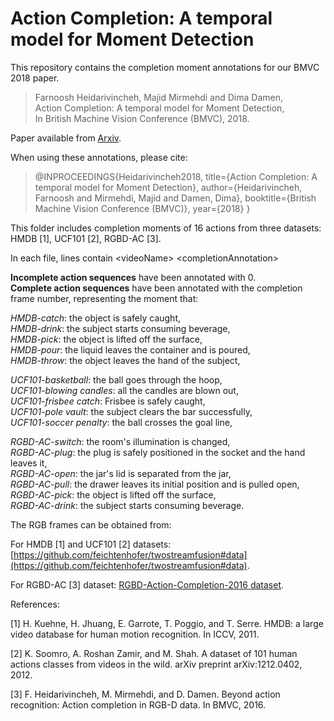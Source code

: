 # Action Completion: A temporal model for Moment Detection

This repository contains the completion moment annotations for our BMVC 2018 paper.   
> Farnoosh Heidarivincheh, Majid Mirmehdi and Dima Damen,  
> Action Completion: A temporal model for Moment Detection,  
> In British Machine Vision Conference (BMVC), 2018.  

Paper available from [Arxiv](https://arxiv.org/abs/1805.06749).

When using these annotations, please cite:

> @INPROCEEDINGS{Heidarivincheh2018,
>    title={Action Completion: A temporal model for Moment Detection},
>    author={Heidarivincheh, Farnoosh and Mirmehdi, Majid and Damen, Dima},
>    booktitle={British Machine Vision Conference (BMVC)},
>    year={2018}
> } 
  
This folder includes completion moments of 16 actions from three datasets: HMDB [1], UCF101 [2], RGBD-AC [3].

In each file, lines contain \<videoName\> \<completionAnnotation\>
  
**Incomplete action sequences** have been annotated with 0.  
**Complete action sequences** have been annotated with the completion frame number, representing the moment that:  
  
*HMDB-catch*: the object is safely caught,  
*HMDB-drink*: the subject starts consuming beverage,  
*HMDB-pick*: the object is lifted off the surface,  
*HMDB-pour*: the liquid leaves the container and is poured,  
*HMDB-throw*: the object leaves the hand of the subject,  
  
*UCF101-basketball*: the ball goes through the hoop,  
*UCF101-blowing candles*: all the candles are blown out,  
*UCF101-frisbee catch*: Frisbee is safely caught,  
*UCF101-pole vault*: the subject clears the bar successfully,  
*UCF101-soccer penalty*: the ball crosses the goal line,  
  
*RGBD-AC-switch*: the room's illumination is changed,  
*RGBD-AC-plug*: the plug is safely positioned in the socket and the hand leaves it,  
*RGBD-AC-open*: the jar's lid is separated from the jar,  
*RGBD-AC-pull*: the drawer leaves its initial position and is pulled open,  
*RGBD-AC-pick*: the object is lifted off the surface,  
*RGBD-AC-drink*: the subject starts consuming beverage.  

The RGB frames can be obtained from:

For HMDB [1] and UCF101 [2] datasets: [https://github.com/feichtenhofer/twostreamfusion#data](https://github.com/feichtenhofer/twostreamfusion#data). 

For RGBD-AC [3] dataset: [RGBD-Action-Completion-2016 dataset](http://dx.doi.org/10.5523/bris.66qry08cv1fj1eunwxwob3fjz).  

References:

[1] H. Kuehne, H. Jhuang, E. Garrote, T. Poggio, and T. Serre. HMDB: a large video database for human motion recognition. In ICCV, 2011.

[2] K. Soomro, A. Roshan Zamir, and M. Shah. A dataset of 101 human actions classes from videos in the wild. arXiv preprint arXiv:1212.0402, 2012.

[3] F. Heidarivincheh, M. Mirmehdi, and D. Damen. Beyond action recognition: Action completion in RGB-D data. In BMVC, 2016.

